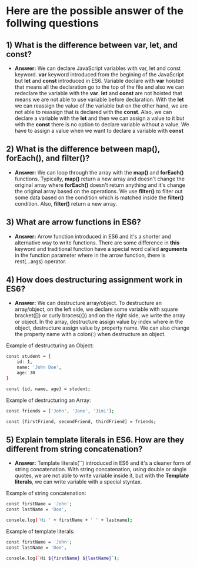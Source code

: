 # Here are the possible answer of the follwing questions

## 1) What is the difference between var, let, and const?

 - **Answer:** We can declare JavaScript variables with var, let and const keyword. **var** keyword introduced from the begining of the JavaScript but **let** and **const** introduced in ES6. Variable declare with **var** hoisted that means all the declaration go to the top of the file and also we can redeclare the variable with the **var**. **let** and **const** are not hoisted that means we are not able to use variable before declaration. With the **let** we can reassign the value of the variable but on the other hand, we are not able to reassign that is declared with the **const**. Also, we can declare a variable with the **let** and then we can assign a value to it but with the **const** there is no option to declare variable without a value. We have to assign a value when we want to declare a variable with **const**

## 2) What is the difference between map(), forEach(), and filter()?

- **Answer:** We can loop through the array with the **map()** and **forEach()** functions. Typically, **map()** return a new array and doesn't change the original array where **forEach()** doesn't return anything and it's change the original array based on the operations. We use **filter()** to filter out some data based on the condition which is matched inside the **filter()** condition. Also, **filter()** return a new array.

## 3) What are arrow functions in ES6?

- **Answer:** Arrow function introduced in ES6 and it's a shorter and alternative way to write functions. There are some difference in **this** keyword and traditional function have a special word called **arguments** in the function parameter where in the arrow function, there is rest(...args) operator.

## 4) How does destructuring assignment work in ES6?

- **Answer:** We can destructure array/object. To destructure an array/object, on the left side, we declare some variable with square bracket([]) or curly braces({}) and on the right side, we write the array or object. In the array, destructure assign value by index where in the object, destructure assign value by property name. We can also change the property name with a colon(:) when destructure an object.

Example of destructuring an Object:

```bash
const student = {
    id: 1,
    name: 'John Doe',
    age: 30
}

const {id, name, age} = student;
```

Example of destructuring an Array:

```bash
const friends = ['John', 'Jane', 'Jimi'];

const [firstFriend, secondFriend, thirdFriend] = friends;
```

## 5) Explain template literals in ES6. How are they different from string concatenation?

- **Answer:** Template literals(``) introduced in ES6 and it's a cleaner form of string concatenation. With string concatenation, using double or single quotes, we are not able to write variable inside it, but with the **Template literals**, we can write variable with a special styntax.

Example of string concatenation:

```bash
const firstName = 'John';
const lastName = 'Doe',

console.log('Hi ' + firstName + ' ' + lastname);
```

Example of template literals:

```bash
const firstName = 'John';
const lastName = 'Doe',

console.log(`Hi ${firstName} ${lastName}`);
```